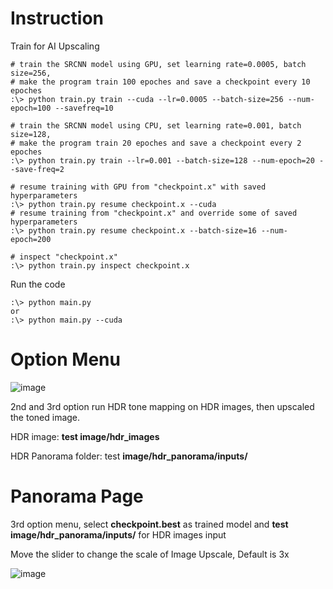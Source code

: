 # Instruction

Train for AI Upscaling
```
# train the SRCNN model using GPU, set learning rate=0.0005, batch size=256,
# make the program train 100 epoches and save a checkpoint every 10 epoches
:\> python train.py train --cuda --lr=0.0005 --batch-size=256 --num-epoch=100 --savefreq=10

# train the SRCNN model using CPU, set learning rate=0.001, batch size=128,
# make the program train 20 epoches and save a checkpoint every 2 epoches
:\> python train.py train --lr=0.001 --batch-size=128 --num-epoch=20 --save-freq=2

# resume training with GPU from "checkpoint.x" with saved hyperparameters
:\> python train.py resume checkpoint.x --cuda
# resume training from "checkpoint.x" and override some of saved hyperparameters
:\> python train.py resume checkpoint.x --batch-size=16 --num-epoch=200

# inspect "checkpoint.x"
:\> python train.py inspect checkpoint.x 
```

Run the code
```
:\> python main.py
or
:\> python main.py --cuda
```
# Option Menu
![image](https://user-images.githubusercontent.com/39010822/165690601-ed1dedc6-fc3d-4b90-8379-650951e24121.png)

2nd and 3rd option run HDR tone mapping on HDR images, then upscaled the toned image.

HDR image: **test image/hdr_images**

HDR Panorama folder: test **image/hdr_panorama/inputs/**

# Panorama Page

3rd option menu, select **checkpoint.best** as trained model and **test image/hdr_panorama/inputs/** for HDR images input

Move the slider to change the scale of Image Upscale, Default is 3x

![image](https://user-images.githubusercontent.com/39010822/165690080-41217153-46d0-4db8-a476-2bbcf0678583.png)
